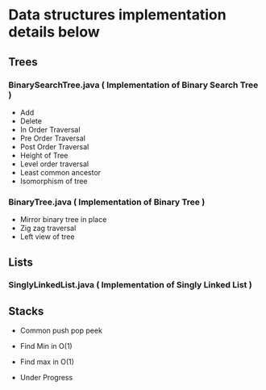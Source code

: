 # Data structures implementation details below

## Trees 

### BinarySearchTree.java ( Implementation of Binary Search Tree )

* Add
* Delete
* In Order Traversal
* Pre Order Traversal
* Post Order Traversal
* Height of Tree
* Level order traversal
* Least common ancestor
* Isomorphism of tree

### BinaryTree.java ( Implementation of Binary Tree )

* Mirror binary tree in place
* Zig zag traversal
* Left view of tree


## Lists

### SinglyLinkedList.java ( Implementation of Singly Linked List )

## Stacks
* Common push pop peek
* Find Min in O(1)
* Find max in O(1)

* Under Progress
